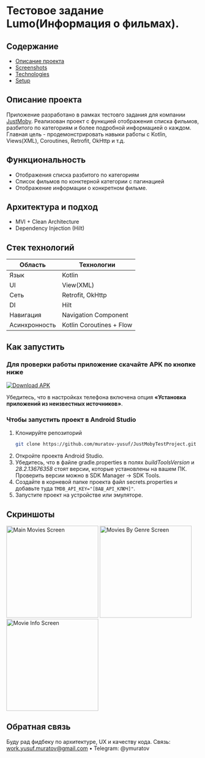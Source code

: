 # Тестовое задание Lumo(Информация о фильмах).

## Содержание
- [Описание проекта](#описание-проекта)
- [Screenshots](#screenshots)
- [Technologies](#technologies)
- [Setup](#setup)


## Описание проекта
Приложение разработано в рамках тестовго задания для компании [JustMoby](https://justmoby.com/).
Реализован проект с функцией отображения списка фильмов, разбитого по категориям и более подробной информацией о каждом. 
Главная цель - продемонстрировать навыки работы с Kotlin, Views(XML), Coroutines, Retrofit, OkHttp и т.д.

## Функциональность
- Отображения списка разбитого по категориям
- Список фильмов по конктерной категории с пагинацией
- Отображение информации о конкретном фильме.

## Архитектура и подход
- MVI + Clean Architecture  
- Dependency Injection (Hilt)

## Стек технологий

| Область            | Технологии                         |
|--------------------|------------------------------------|
| Язык               | Kotlin                             |
| UI                 | View(XML)                          |
| Сеть               | Retrofit, OkHttp                   |
| DI                 | Hilt                               |
| Навигация          | Navigation Component               |
| Асинхронность      | Kotlin Coroutines + Flow           |

## Как запустить

### Для проверки работы приложение скачайте APK по кнопке ниже
[![Download APK](https://img.shields.io/badge/Download-APK-2E2F39?style=for-the-badge&logo=android&logoColor=white)](https://github.com/muratov-yusuf/JustMobyTestProject/releases/download/JMTest/JMTest-0.0.1-debug.apk)
<p>Убедитесь, что в настройках телефона включена опция <strong>«Установка приложений из неизвестных источников»</strong>.</p>

### Чтобы запустить проект в Android Studio
1. Клонируйте репозиторий  
   ```bash
   git clone https://github.com/muratov-yusuf/JustMobyTestProject.git

2. Откройте проектв Android Studio.
3. Убедитесь, что в файле gradle.properties в полях *buildToolsVersion* и *28.2.13676358* стоят версии, которые установлены на вашем ПК. Проверить версии можно в SDK Manager -> SDK Tools.
4. Создайте в корневой папке проекта файл secrets.properties и добавьте туда `TMDB_API_KEY="[ВАШ_API_КЛЮЧ]"`.
5. Запустите проект на устройстве или эмуляторе.

## Скриншоты
<div>
    <img src="im_screen_1.png" width="240" alt="Main Movies Screen"/>
    <img src="im_screen_2.png" width="240" alt="Movies By Genre Screen"/>
    <img src="im_screen_3.png" width="240" alt="Movie Info Screen"/>
</div>

## Обратная связь
Буду рад фидбеку по архитектуре, UX и качеству кода.
Связь: work.yusuf.muratov@gmail.com • Telegram: @ymuratov
